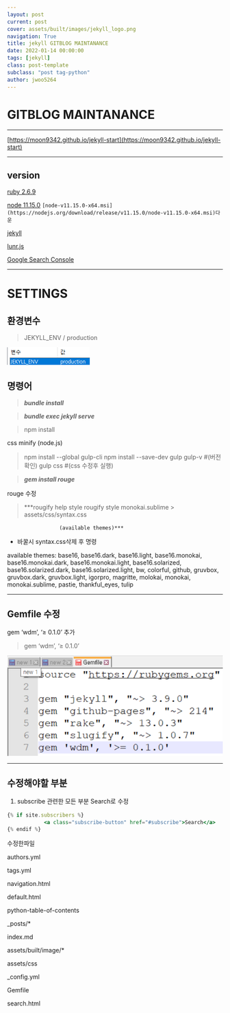 ```yaml
---
layout: post
current: post
cover: assets/built/images/jekyll_logo.png
navigation: True
title: jekyll GITBLOG MAINTANANCE
date: 2022-01-14 00:00:00
tags: [jekyll]
class: post-template
subclass: "post tag-python"
author: jwoo5264
---
```


# GITBLOG MAINTANANCE

---

[https://moon9342.github.io/jekyll-start](https://moon9342.github.io/jekyll-start)

---

## version

[ruby 2.6.9](https://rubyinstaller.org/downloads/)

[node 11.15.0](https://nodejs.org/download/release/v11.15.0/) `[node-v11.15.0-x64.msi](https://nodejs.org/download/release/v11.15.0/node-v11.15.0-x64.msi)다운`

[jekyll](http://jekyllthemes.org/themes/jasper2/)

[lunr.js](https://github.com/iceameri/iceameri.github.io/blob/master/assets/js/lunr.js)

[Google Search Console](https://developers.google.com/search#?modal_active=none)

---

# SETTINGS

## 환경변수

> JEKYLL_ENV / production

![Untitled](assets/built/images/jekyll/jekyll_0.png)

## 명령어

> **_bundle install_**

> **_bundle exec jekyll serve_**

> npm install

css minify (node.js)

> npm install --global gulp-cli
> npm install --save-dev gulp
> gulp-v #(버전확인)
> gulp css #(css 수정후 실행)

> **_gem install rouge_**

rouge 수정

> \*\*\*rougify help style
> rougify style monokai.sublime > assets/css/syntax.css

                     (available themes)***

>

- 바꿀시 syntax.css삭제 후 명령

available themes:
base16, base16.dark, base16.light, base16.monokai, base16.monokai.dark, base16.monokai.light, base16.solarized, base16.solarized.dark, base16.solarized.light, bw, colorful, github, gruvbox, gruvbox.dark, gruvbox.light, igorpro, magritte, molokai, monokai, monokai.sublime, pastie, thankful_eyes, tulip

---

## Gemfile 수정

gem ‘wdm’, ‘≥ 0.1.0’ 추가

> gem ‘wdm’, ‘≥ 0.1.0’

![Untitled](assets/built/images/jekyll/jekyll_1.png)

---

## 수정해야할 부분

1. subscribe 관련한 모든 부분 Search로 수정

```jsx
{% if site.subscribers %}
            <a class="subscribe-button" href="#subscribe">Search</a>
{% endif %}
```

수정한파일

authors.yml

tags.yml

navigation.html

default.html

python-table-of-contents

\_posts/\*

index.md

assets/built/image/\*

assets/css

\_config.yml

Gemfile

search.html
